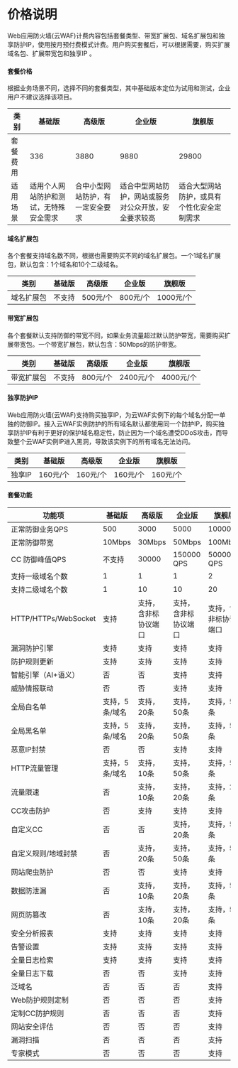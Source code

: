# 价格说明

Web应用防火墙(云WAF)计费内容包括套餐类型、带宽扩展包、域名扩展包和独享防护IP，使用按月预付费模式计费。用户购买套餐后，可以根据需要，购买扩展域名包、扩展带宽包和独享IP 。

#### 套餐价格

根据业务场景不同，选择不同的套餐类型，其中基础版本定位为试用和测试，企业用户不建议选择该项目。

| 类别      | 基础版                                 | 高级版                           | 企业版                                               | 旗舰版                                     |
| --------- | -------------------------------------- | -------------------------------- | ---------------------------------------------------- | ------------------------------------------ |
| 套餐费用  | 336                                    | 3880                             | 9880                                                 | 29800                                      |
| 适用场 景 | 适用个人网站防护和测试，无特殊安全需求 | 合中小型网站防护，有一定安全要求 | 适合中型网站防护，网站或服务对公众开放，安全要求较高 | 适合大型网站防护，或具有个性化安全定制需求 |

#### 域名扩展包

各个套餐支持域名数不同，根据也需要购买不同的域名扩展包。一个1域名扩展包，默认包含：1个域名和10个二级域名。

| 类别       | 基础版 | 高级版   | 企业版   | 旗舰版    |
| ---------- | ------ | -------- | -------- | --------- |
| 域名扩展包 | 不支持 | 500元/个 | 800元/个 | 1000元/个 |

#### 带宽扩展包

各个套餐默认支持防御的带宽不同，如果业务流量超过默认防护带宽，需要购买扩展带宽包。一个带宽扩展包，默认包含：50Mbps的防护带宽。

| 类别       | 基础版 | 高级版   | 企业版    | 旗舰版    |
| ---------- | ------ | -------- | --------- | --------- |
| 带宽扩展包 | 不支持 | 800元/个 | 2400元/个 | 4000元/个 |

#### 独享防护IP

Web应用防火墙(云WAF)支持购买独享IP，为云WAF实例下的每个域名分配一单独的防御IP。接入云WAF实例防护的所有域名默认都使用同一个防护IP，购买独享防护IP有利于更好的保护域名稳定性，防止因为一个域名遭受DDoS攻击，而导致整个云WAF实例IP进入黑洞，导致该实例下的所有域名无法访问。

| 类别   | 基础版   | 高级版   | 企业版   | 旗舰版   |
| ------ | -------- | -------- | -------- | -------- |
| 独享IP | 160元/个 | 160元/个 | 160元/个 | 160元/个 |

####  套餐功能

| 功能项               | 基础版         | 高级版               | 企业版               | 旗舰版               |
| -------------------- | -------------- | -------------------- | -------------------- | -------------------- |
| 正常防御业务QPS      | 500            | 3000                 | 5000                 | 10000                |
| 正常防御带宽         | 10Mbps         | 30Mbps               | 50Mbps               | 100Mbps              |
| CC 防御峰值QPS       | 不支持         | 30000                | 150000   QPS         | 500000   QPS         |
| 支持一级域名个数     | 1              | 1                    | 1                    | 2                    |
| 支持二级域名个数     | 1              | 10                   | 10                   | 20                   |
| HTTP/HTTPs/WebSocket | 支持           | 支持，含非标协议端口 | 支持，含非标协议端口 | 支持，含非标协议端口 |
| 漏洞防护引擎         | 支持           | 支持                 | 支持                 | 支持                 |
| 防护规则更新         | 支持           | 支持                 | 支持                 | 支持                 |
| 智能引擎（AI+语义）  | 否             | 否                   | 支持                 | 支持                 |
| 威胁情报联动         | 否             | 否                   | 支持                 | 支持                 |
| 全局白名单           | 支持，5条/域名 | 支持，20条           | 支持，50条           | 支持，50条           |
| 全局黑名单           | 支持，5条/域名 | 支持，20条           | 支持，50条           | 支持，50条           |
| 恶意IP封禁           | 否             | 否                   | 支持                 | 支持                 |
| HTTP流量管理         | 支持，5条/域名 | 支持，10条           | 支持，50条           | 支持，50条           |
| 流量限速             | 否             | 支持，10条           | 支持，20条           | 支持，20条           |
| CC攻击防护           | 否             | 支持                 | 支持                 | 支持                 |
| 自定义CC             | 否             | 否                   | 支持，20条           | 支持，50条           |
| 自定义规则/地域封禁  | 否             | 支持，20条           | 支持，50条           | 支持，50条           |
| 网站爬虫防护         | 否             | 否                   | 支持                 | 支持                 |
| 数据防泄漏           | 否             | 支持，10条           | 支持，20条           | 支持，50条           |
| 网页防篡改           | 否             | 支持，10条           | 支持，20条           | 支持，50条           |
| 安全分析报表         | 支持           | 支持                 | 支持                 | 支持                 |
| 告警设置             | 支持           | 支持                 | 支持                 | 支持                 |
| 全量日志检索         | 支持           | 支持                 | 支持                 | 支持                 |
| 全量日志下载         | 否             | 否                   | 支持                 | 支持                 |
| 泛域名               | 否             | 否                   | 否                   | 支持                 |
| Web防护规则定制      | 否             | 否                   | 否                   | 支持                 |
| 定制CC防护规则       | 否             | 否                   | 否                   | 支持                 |
| 网站安全评估         | 否             | 否                   | 否                   | 支持                 |
| 漏洞扫描             | 否             | 否                   | 否                   | 支持                 |
| 专家模式             | 否             | 否                   | 否                   | 支持                 |
